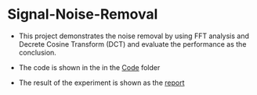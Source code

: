 # Signal-Noise-Removal
 
* This project demonstrates the noise removal by using FFT analysis and Decrete Cosine Transform (DCT)
and evaluate the performance as the conclusion. 

* The code is shown in the in the [Code](https://github.com/yuchehuang/Signal-Noise-Removal/tree/master/code)  folder

* The result of the experiment is shown as the [report](https://github.com/yuchehuang/Signal-Noise-Removal/blob/master/Report.pdf)
